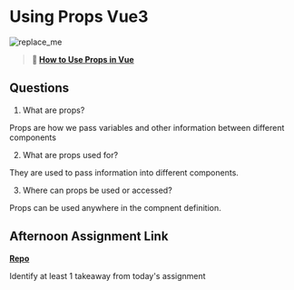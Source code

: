 # Using Props Vue3

![replace_me](https://codeworks.blob.core.windows.net/public/assets/img/illustrations/placeholder.svg)

> **📖 [How to Use Props in Vue](https://codeworksacademy.com/fs-student-guide/resources/wk6/02-Props)**

## Questions

1. What are props?

Props are how we pass variables and other information between different components

2. What are props used for?

They are used to pass information into different components.

3. Where can props be used or accessed?

Props can be used anywhere in the compnent definition.

## Afternoon Assignment Link

**[Repo](https://github.com/ChristineKlosterman/Nasa)**

Identify at least 1 takeaway from today's assignment
